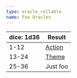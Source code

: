 ```yaml
---
type: oracle_rollable
name: Foo Oracles
---
```



| dice: 1d36 | Result                                                    |
| ---------- | --------------------------------------------------------- |
| 1-12       | [Action](oracle_rollable:classic/action_and_theme/action) |
| 13-24      | [Theme](oracle_rollable:classic/action_and_theme/theme)   |
| 25-36      | Just foo                                                  |
